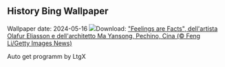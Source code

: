 ## History Bing Wallpaper
Wallpaper date: 2024-05-16
![](https://www.bing.com/th?id=OHR.DayOfLight_IT-IT0477712926_UHD.jpg&w=1000)Download: ["Feelings are Facts", dell'artista Olafur Eliasson e dell'architetto Ma Yansong, Pechino, Cina (© Feng Li/Getty Images News)](https://www.bing.com/th?id=OHR.DayOfLight_IT-IT0477712926_UHD.jpg)

Auto get programm by LtgX
